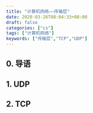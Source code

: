 ```yaml
---
title: "计算机网络——传输层"
date: 2020-03-26T08:04:33+08:00
draft: false
categories: ["cs"]
tags: ["计算机网络"]
keywords: ["传输层","TCP","UDP"]
---
```


## 0. 导语

## 1. UDP

## 2. TCP